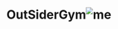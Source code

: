 # OutSiderGym![me](https://github.com/user-attachments/assets/3ba5d9ff-1919-4260-8f16-7342507850fd)
